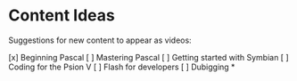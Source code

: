 # Content Ideas

Suggestions for new content to appear as videos:

[x] Beginning Pascal
[ ] Mastering Pascal
[ ] Getting started with Symbian
[ ] Coding for the Psion V
[ ] Flash for developers
[ ] Dubigging *
